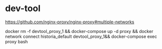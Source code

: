 # dev-tool

https://github.com/nginx-proxy/nginx-proxy#multiple-networks

docker rm -f devtool_proxy_1 && docker-compose up -d proxy && docker network connect historia_default devtool_proxy_1&& docker-compose exec proxy bash